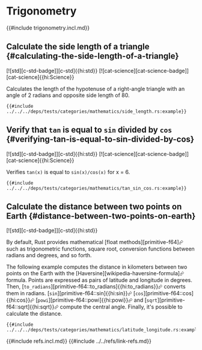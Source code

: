 # Trigonometry

{{#include trigonometry.incl.md}}

## Calculate the side length of a triangle {#calculating-the-side-length-of-a-triangle}

[![std][c-std-badge]][c-std]{{hi:std}} [![cat-science][cat-science-badge]][cat-science]{{hi:Science}}

Calculates the length of the hypotenuse of a right-angle triangle with an angle of 2 radians and opposite side length of 80.

```rust,editable
{{#include ../../../deps/tests/categories/mathematics/side_length.rs:example}}
```

## Verify that `tan` is equal to `sin` divided by `cos` {#verifying-tan-is-equal-to-sin-divided-by-cos}

[![std][c-std-badge]][c-std]{{hi:std}} [![cat-science][cat-science-badge]][cat-science]{{hi:Science}}

Verifies `tan(x)` is equal to `sin(x)/cos(x)` for x = 6.

```rust,editable
{{#include ../../../deps/tests/categories/mathematics/tan_sin_cos.rs:example}}
```

## Calculate the distance between two points on Earth {#distance-between-two-points-on-earth}

[![std][c-std-badge]][c-std]{{hi:std}}

By default, Rust provides mathematical [float methods][primitive-f64]⮳ such as trigonometric functions, square root, conversion functions between radians and degrees, and so forth.

The following example computes the distance in kilometers between two points on the Earth with the [Haversine][wikipedia-haversine-formula]⮳ formula. Points are expressed as pairs of latitude and longitude in degrees. Then, [`to_radians`][primitive-f64::to_radians]{{hi:to_radians}}⮳ converts them in radians. [`sin`][primitive-f64::sin]{{hi:sin}}⮳ [`cos`][primitive-f64::cos]{{hi:cos}}⮳ [`powi`][primitive-f64::powi]{{hi:powi}}⮳ and [`sqrt`][primitive-f64::sqrt]{{hi:sqrt}}⮳ compute the central angle. Finally, it's possible to calculate the distance.

```rust,editable
{{#include ../../../deps/tests/categories/mathematics/latitude_longitude.rs:example}}
```

{{#include refs.incl.md}}
{{#include ../../refs/link-refs.md}}

<div class="hidden">
</div>
